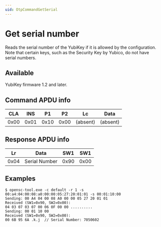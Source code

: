 ```yaml
---
uid: OtpCommandGetSerial
---
```


<!-- Copyright 2021 Yubico AB

Licensed under the Apache License, Version 2.0 (the "License");
you may not use this file except in compliance with the License.
You may obtain a copy of the License at

    http://www.apache.org/licenses/LICENSE-2.0

Unless required by applicable law or agreed to in writing, software
distributed under the License is distributed on an "AS IS" BASIS,
WITHOUT WARRANTIES OR CONDITIONS OF ANY KIND, either express or implied.
See the License for the specific language governing permissions and
limitations under the License. -->

# Get serial number

Reads the serial number of the YubiKey if it is allowed by the configuration. Note that certain
keys, such as the Security Key by Yubico, do not have serial numbers.

## Available

YubiKey firmware 1.2 and later.

## Command APDU info

|  CLA  |  INS  |  P1   |  P2   |    Lc    |   Data   |
| :---: | :---: | :---: | :---: | :------: | :------: |
| 0x00  | 0x01  | 0x10  | 0x00  | (absent) | (absent) |

## Response APDU info

|  Lr   |     Data      |  SW1  |  SW1  |
| :---: | :-----------: | :---: | :---: |
| 0x04  | Serial Number | 0x90  | 0x00  |

## Examples

```shell
$ opensc-tool.exe -c default -r 1 -s 00:a4:04:00:08:a0:00:00:05:27:20:01:01 -s 00:01:10:00
Sending: 00 A4 04 00 08 A0 00 00 05 27 20 01 01
Received (SW1=0x90, SW2=0x00):
04 03 07 03 07 00 06 0F 00 00 ..........
Sending: 00 01 10 00
Received (SW1=0x90, SW2=0x00):
00 6B 95 6A .k.j  // Serial Number: 7050602
```

